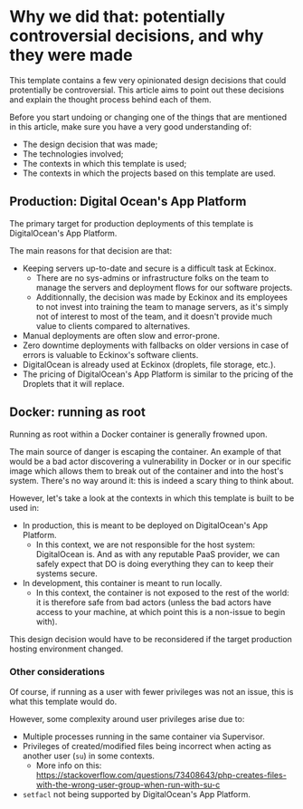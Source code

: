 # Why we did that: potentially controversial decisions, and why they were made

This template contains a few very opinionated design decisions that could 
protentially be controversial. This article aims to point out these decisions 
and explain the thought process behind each of them.

Before you start undoing or changing one of the things that are mentioned in 
this article, make sure you have a very good understanding of:

- The design decision that was made;
- The technologies involved;
- The contexts in which this template is used;
- The contexts in which the projects based on this template are used.

## Production: Digital Ocean's App Platform 

The primary target for production deployments of this template is 
DigitalOcean's App Platform. 

The main reasons for that decision are that:

- Keeping servers up-to-date and secure is a difficult task at Eckinox.
  - There are no sys-admins or infrastructure folks on the team to manage the
    servers and deployment flows for our software projects.
  - Additionnally, the decision was made by Eckinox and its employees to not 
    invest into training the team to manage servers, as it's simply not of
		interest to most of the team, and it doesn't provide much value to clients
		compared to alternatives.
- Manual deployments are often slow and error-prone.
- Zero downtime deployments with fallbacks on older versions in case of errors
  is valuable to Eckinox's software clients.
- DigitalOcean is already used at Eckinox (droplets, file storage, etc.).
- The pricing of DigitalOcean's App Platform is similar to the pricing of the 
  Droplets that it will replace.


## Docker: running as root

Running as root within a Docker container is generally frowned upon. 

The main source of danger is escaping the container. An example of that would
be a bad actor discovering a vulnerability in Docker or in our specific image
which allows them to break out of the container and into the host's system. 
There's no way around it: this is indeed a scary thing to think about.

However, let's take a look at the contexts in which this template is built to 
be used in:

- In production, this is meant to be deployed on DigitalOcean's App Platform.
  - In this context, we are not responsible for the host system: DigitalOcean 
  	is. And as with any reputable PaaS provider, we can safely expect that DO
		is doing everything they can to keep their systems secure.
- In development, this container is meant to run locally.
  - In this context, the container is not exposed to the rest of the world: it
    is therefore safe from bad actors (unless the bad actors have access to 
		your machine, at which point this is a non-issue to begin with).

This design decision would have to be reconsidered if the target production 
hosting environment changed. 

### Other considerations

Of course, if running as a user with fewer privileges was not an issue, this is
what this template would do. 

However, some complexity around user privileges arise due to:

- Multiple processes running in the same container via Supervisor.
- Privileges of created/modified files being incorrect when acting as another 
  user (`su`) in some contexts.
	- More info on this: https://stackoverflow.com/questions/73408643/php-creates-files-with-the-wrong-user-group-when-run-with-su-c
- `setfacl` not being supported by DigitalOcean's App Platform.
